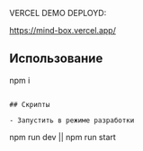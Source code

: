 VERCEL DEMO DEPLOYD: 

https://mind-box.vercel.app/



## Использование

npm i

```

## Скрипты

- Запустить в режиме разработки

```

npm run dev || npm run start



